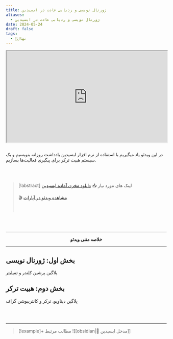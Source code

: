 ```yaml
---
title: ژورنال نویسی و ردیابی عادت در ابسیدین
aliases:
  - ژورنال نویسی و ردیابی عادت در ابسیدین
date: 2024-05-24
draft: false
tags:
  - 🌱نهال
---
```

<style>.h_iframe-aparat_embed_frame{position:relative;}.h_iframe-aparat_embed_frame .ratio{display:block;width:100%;height:auto;}.h_iframe-aparat_embed_frame iframe{position:absolute;top:0;left:0;width:100%;height:100%;}</style><div class="h_iframe-aparat_embed_frame"><span style="display: block;padding-top: 57%"></span><iframe src="https://www.aparat.com/video/video/embed/videohash/mpda5p0/vt/frame"  allowFullScreen="true" webkitallowfullscreen="true" mozallowfullscreen="true"></iframe></div>

<br/>

در این ویدئو یاد میگیریم با استفاده از نرم افزار ابسیدین یادداشت روزانه بنویسیم و یک سیستم هبیت ترکر برای پیگیری فعالیت‌ها بسازیم.

<br/> <br/>

> [!abstract] لینک های مورد نیاز 
> 📥 [دانلود مخزن آماده ابسیدین](https://ifard.ir/img/journal-and-habit.zip)
> 
> 🎬 [مشاهده ویدئو در آپارات](https://www.aparat.com/v/mpda5p0)
> 
> <br/>

<br/> <br/>

---
**<center>خلاصه متنی ویدئو</center>**

---

## بخش اول: ژورنال نویسی

پلاگین پرشین کلندر و تمپلیتر

## بخش دوم: هبیت ترکر

پلاگین دیتاویو، ترکر و کانتریبوشن گراف

<br/> <br/>

---

> [!example]+ مطالب مرتبط
> ![[obsidian|💎 مدخل ابسیدین]]

<br/> 